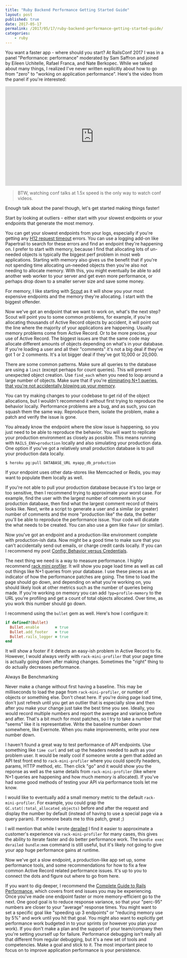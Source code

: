 ```yaml
---
title: "Ruby Backend Performance Getting Started Guide"
layout: post
published: true
date: 2017-05-17
permalink: /2017/05/17/ruby-backend-performance-getting-started-guide/
categories:
    - ruby
---
```


You want a faster app - where should you start?  At RailsConf 2017 I was in a panel "Performance: performance" moderated by Sam Saffron and joined by Eileen Uchitelle, Rafael Franca, and Nate Berkopec. While we talked about many things, I realized I've never written explicitly about how to go from "zero" to "working on application performance". Here's the video from the panel if you're interested:

<iframe width="560" height="315" src="https://www.youtube.com/embed/SMxlblLe_Io" frameborder="0" allowfullscreen></iframe>

> BTW, watching conf talks at 1.5x speed is the only way to watch conf videos.

Enough talk about the panel though, let's get started making things faster!

Start by looking at outliers - either start with your slowest endpoints or your endpoints that generate the most memory.

You can get your slowest endpoints from your logs, especially if you're getting any [H12 request timeout](https://devcenter.heroku.com/articles/error-codes#h12-request-timeout) errors. You can use a logging add-on like Papertrail to search for these errors and find an endpoint they're happening on. I prefer to start with memory, because I find that allocating lots of un-needed objects is typically the biggest perf problem in most web applications. Starting with memory also gives us the benefit that if you're not spending time allocating un-needed objects then you're also not needing to allocate memory. With this, you might eventually be able to add another web worker to your server and get even more performance, or perhaps drop down to a smaller server size and save some money.

For memory, I like starting with [Scout](https://elements.heroku.com/addons/scout) as it will show you your most expensive endpoints and the memory they're allocating. I start with the biggest offender.

Now we've got an endpoint that we want to work on, what's the next step? Scout will point you to some common problems, for example, if you're allocating thousands of Active Record objects by accident, it will point out the line where the majority of your applications are happening. Usually memory problems come from Active Record. Or to be more precise, your use of Active Record. The biggest issues are that the same code may allocate different amounts of objects depending on what's in your database. If you're loading a user and all their "comments" it's not a big deal if they've got 1 or 2 comments. It's a lot bigger deal if they've got 10,000 or 20,000.

There are some common patterns. Make sure all queries to the database are using a `limit` (except perhaps for count queries). This will prevent unexpected object creation. Use `find_each` when you need to loop around a large number of objects. Make sure that if you're [eliminating N+1 queries, that you're not accidentally blowing up your memory](http://schneems.com/2017/03/28/n1-queries-or-memory-problems-why-not-solve-both/).


You can try making changes to your codebase to get rid of the object allocations, but I wouldn't recommend it without first trying to reproduce the behavior locally. Performance problems are a bug, and as such, you can squash them the same way. Reproduce them, isolate the problem, make a patch and verify the issue is gone.

You already know the endpoint where the slow issue is happening, so you just need to be able to reproduce the behavior. You will want to replicate your production environment as closely as possible. This means running with `RAILS_ENV=production` locally and also simulating your production data. One option if you've got a relatively small production database is to pull your production data locally.

```
$ heroku pg:pull DATABASE_URL myapp_db_production
```

If your endpoint uses other data-stores like Memcached or Redis, you may want to populate them locally as well.

If you're not able to pull your production database because it's too large or too sensitive, then I recommend trying to approximate your worst case. For example, find the user with the largest number of comments in your production database, then find what the largest comment record of theirs looks like. Next, write a script to generate a user and a similar (or greater) number of comments and the more "production like" the data, the better you'll be able to reproduce the performance issue. Your code will dicatate the what needs to be created. You can also use a gem like `faker` (or similar).

Now you've got an endpoint and a production-like environment complete with production-ish data. Now might be a good time to make sure that you can't accidentally send out emails, or charge credit cards locally. If you can I recommend my post [Config: Behavior versus Credentials](http://schneems.com/2017/03/21/config-behavior-versus-credentials/).

The next thing we need is a way to measure performance. I highly recommend [rack mini profiler](https://github.com/MiniProfiler/rack-mini-profiler). It will show you page load time as well as call out things like N+1 queries from your database. I use these pieces as an indicator of how the performance patches are going. The time to load the page should go down, and depending on what you're working on, you should likely look at other metrics such as the number of queries being made. If you're working on memory you can add `?pp=profile-memory` to the URL you're profiling and get a count of total objects allocated. Over time, as you work this number should go down.


I recommend using the `bullet` gem as well. Here's how I configure it:

```ruby
if defined?(Bullet)
  Bullet.enable       = true
  Bullet.add_footer   = true
  Bullet.rails_logger = true
end
```

It will show a footer if it detects an easy-ish problem in Active Record to fix. However, I would always verify with `rack-mini-profiler` that your page time is actually going down after making changes. Sometimes the "right" thing to do actually decreases performance.

Always
Be
Benchmarking

Never make a change without first having a baseline. This may be milliseconds to load the page from `rack-mini-profiler`, or number of objects or something else. Don't cheat here. If you're doing page load time, don't just refresh until you get an outlier that is especially slow and then after you make your change just take the best time you see. Ideally, you would record multiple numbers and report the average and variance before and after. That's a bit much for most patches, so I try to take a number that "seems" like it is representative. Write the baseline number down somewhere, like Evernote. When you make improvements, write your new number down.

I haven't found a great way to test performance of API endpoints. Use something like `time curl` and set up the headers needed to auth as your problem user. It would be really cool if someone wrote a gem that added an API test front end to `rack-mini-profiler` where you could specify headers, params, HTTP method, etc. Then click "go" and it would show you the reponse as well as the same details from `rack-mini-profiler` (like where N+1 queries are happening and how much memory is allocated). If you've had some good methods of testing your API via performance tools let me know.

I would like to eventually add a small memory metric to the default `rack-mini-profiler`. For example, you could grap the `GC.stat(:total_allocated_objects)` before and after the request and display the number by default (instead of having to use a special page via a query param). If someone beats me to this patch, great ;)

I will mention that while I wrote [derailed](https://github.com/schneems/derailed_benchmarks) I find it easier to approximate a customer's experience via `rack-mini-profiler` for many cases, this gives the ability to iterate faster and do better performance work. The `bundle exec derailed bundle:mem` command is still useful, but it's likely not going to give your app huge performance gains at runtime.

Now we've got a slow endpoint, a production-like app set up, some performance tools, and some recommendations for how to fix a few common Active Record related performance issues. It's up to you to connect the dots and figure out where to go from here.

If you want to dig deeper, I recommend the [Complete Guide to Rails Performance](https://www.railsspeed.com/), which covers front end issues you may be experiencing. Once you've made one endpoint faster or more memory-efficient go to the next. One good goal is to reduce response variance, so that your "perc-95" numbers are closer to your "average" response times. You might want to set a specific goal like "speeding up 3 endpoints" or "reducing memory use by 5%" and work until you hit that goal. You might also want to explicitly get performance work budgeted in to your sprints (or however you plan your work). If you don't make a plan and the support of your team/company then you're setting yourself up for failure. Performance debugging isn't really all that different from regular debugging, but it's a new set of tools and competencies. Make a goal and stick to it. The most important piece to focus on to improve application performance is your persistence.

